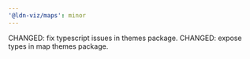 ```yaml
---
'@ldn-viz/maps': minor
---
```


CHANGED: fix typescript issues in themes package.
CHANGED: expose types in map themes package.